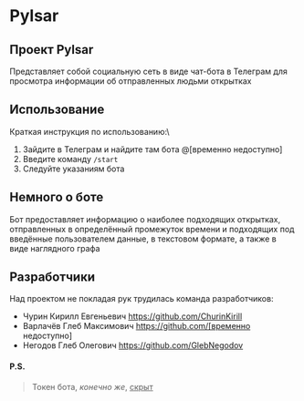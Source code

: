 # Pylsar

## Проект Pylsar ##
Представляет собой социальную сеть в виде чат-бота в Телеграм для просмотра информации об отправленных людьми открытках

## Использование ##
Краткая инструкция по использованию:\
1. Зайдите в Телеграм и найдите там бота @[временно недоступно]
2. Введите команду `/start`
3. Следуйте указаниям бота

## Немного о боте ##
Бот предоставляет информацию о наиболее подходящих открытках, отправленных в определённый промежуток времени и подходящих под введённые пользователем данные, в текстовом формате, а также в виде наглядного графа

## Разработчики ##
Над проектом не покладая рук трудилась команда разработчиков:
* Чурин Кирилл Евгеньевич https://github.com/ChurinKirill
* Варлачёв Глеб Максимович https://github.com/[временно недоступно]
* Негодов Глеб Олегович https://github.com/GlebNegodov

#### P.S. ####
> Токен бота, *конечно же*, <u>скрыт</u>
